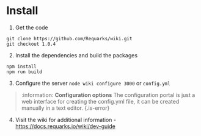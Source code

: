<!-- TITLE: Home -->
<!-- SUBTITLE: Sample homepage with instructions to build this site -->

# Install
1. Get the code

```text
git clone https://github.com/Requarks/wiki.git
git checkout 1.0.4
```


2. Install the dependencies and build the packages

```text
npm install
npm run build
```


3. Configure the server
`node wiki configure 3000`
or
`config.yml`
>  :information:  **Configuration options**
> The configuration portal is just a web interface for creating the config.yml file, it can be created manually in a text editor.
{.is-error}
4. Visit the wiki for additional information - https://docs.requarks.io/wiki/dev-guide


